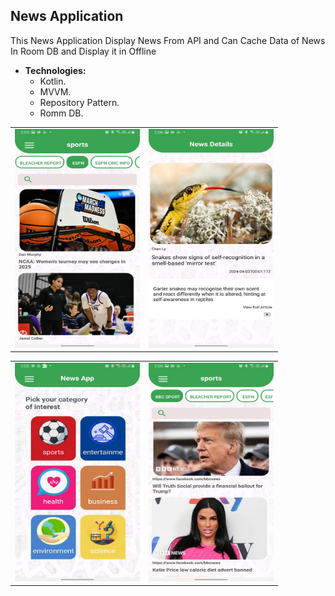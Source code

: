 ## News Application
This News Application Display News From API and Can Cache Data of News In Room DB and Display it in Offline

* **Technologies:**
     * Kotlin. 
     * MVVM.
     * Repository Pattern.
     * Romm DB.
       


<table>
  <tr>
    <td><img src="IMG-20240404-WA0003.jpg" alt="Image 1" width="200" height="350"></td>
    <td><img src="IMG-20240404-WA0007.jpg" alt="Image 2" width="200" height="350"></td>
  </tr>
</table>
<table>
  <tr>
    <td><img src="IMG-20240404-WA0011.jpg" alt="Image 1" width="200" height="350"></td>
    <td><img src="IMG-20240404-WA0004.jpg" alt="Image 2" width="200" height="350"></td>
  </tr>
</table>
